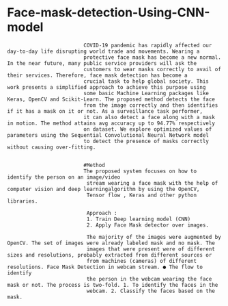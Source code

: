 # Face-mask-detection-Using-CNN-model

                             COVID-19 pandemic has rapidly affected our day-to-day life disrupting world trade and movements. Wearing a 
                             protective face mask has become a new normal. In the near future, many public service providers will ask the
                             customers to wear masks correctly to avail of their services. Therefore, face mask detection has become a 
                             crucial task to help global society. This work presents a simplified approach to achieve this purpose using 
                             some basic Machine Learning packages like Keras, OpenCV and Scikit-Learn. The proposed method detects the face 
                             from the image correctly and then identifies if it has a mask on it or not. As a surveillance task performer,
                             it can also detect a face along with a mask in motion. The method attains avg accuracy up to 94.77% respectively
                             on dataset. We explore optimized values of parameters using the Sequential Convolutional Neural Network model 
                             to detect the presence of masks correctly without causing over-fitting.
                             
                             
                             #Method
                             The proposed system focuses on how to identify the person on an image/video
                              stream wearing a face mask with the help of computer vision and deep learningalgorithm by using the OpenCV, 
                              Tensor flow , Keras and other python libraries.
                              
                              Approach : 
                              1. Train Deep learning model (CNN) 
                              2. Apply Face Mask detector over images.
                              
                              The majority of the images were augmented by OpenCV. The set of images were already labeled mask and no mask. The 
                              images that were present were of different sizes and resolutions, probably extracted from different sources or 
                              from machines (cameras) of different resolutions. Face Mask Detection in webcam stream. ● The flow to identify 
                              the person in the webcam wearing the face mask or not. The process is two-fold. 1. To identify the faces in the
                              webcam. 2. Classify the faces based on the mask. 
